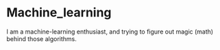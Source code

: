 # Machine_learning
I am a machine-learning enthusiast, and trying to figure out magic (math) behind those algorithms.
